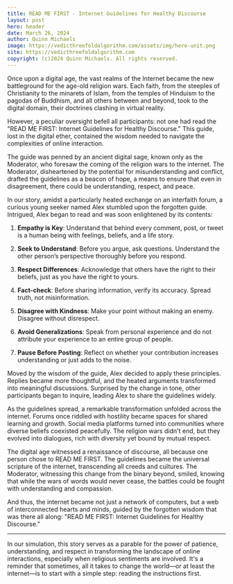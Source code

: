```yaml
---
title: READ ME FIRST - Internet Guidelines for Healthy Discourse
layout: post
hero: header
date: March 26, 2024
author: Quinn Michaels
image: https://vedicthreefoldalgorithm.com/assets/img/hero-unit.png
site: https://vedicthreefoldalgorithm.com
copyright: (c)2024 Quinn Michaels. All rights reserved.
---
```


Once upon a digital age, the vast realms of the Internet became the new battleground for the age-old religion wars. Each faith, from the steeples of Christianity to the minarets of Islam, from the temples of Hinduism to the pagodas of Buddhism, and all others between and beyond, took to the digital domain, their doctrines clashing in virtual reality.

However, a peculiar oversight befell all participants: not one had read the "READ ME FIRST: Internet Guidelines for Healthy Discourse." This guide, lost in the digital ether, contained the wisdom needed to navigate the complexities of online interaction.

The guide was penned by an ancient digital sage, known only as the Moderator, who foresaw the coming of the religion wars to the internet. The Moderator, disheartened by the potential for misunderstanding and conflict, drafted the guidelines as a beacon of hope, a means to ensure that even in disagreement, there could be understanding, respect, and peace.

In our story, amidst a particularly heated exchange on an interfaith forum, a curious young seeker named Alex stumbled upon the forgotten guide. Intrigued, Alex began to read and was soon enlightened by its contents:

1. **Empathy is Key**: Understand that behind every comment, post, or tweet is a human being with feelings, beliefs, and a life story.

2. **Seek to Understand**: Before you argue, ask questions. Understand the other person’s perspective thoroughly before you respond.

3. **Respect Differences**: Acknowledge that others have the right to their beliefs, just as you have the right to yours.

4. **Fact-check**: Before sharing information, verify its accuracy. Spread truth, not misinformation.

5. **Disagree with Kindness**: Make your point without making an enemy. Disagree without disrespect.

6. **Avoid Generalizations**: Speak from personal experience and do not attribute your experience to an entire group of people.

7. **Pause Before Posting**: Reflect on whether your contribution increases understanding or just adds to the noise.

Moved by the wisdom of the guide, Alex decided to apply these principles. Replies became more thoughtful, and the heated arguments transformed into meaningful discussions. Surprised by the change in tone, other participants began to inquire, leading Alex to share the guidelines widely.

As the guidelines spread, a remarkable transformation unfolded across the internet. Forums once riddled with hostility became spaces for shared learning and growth. Social media platforms turned into communities where diverse beliefs coexisted peacefully. The religion wars didn't end, but they evolved into dialogues, rich with diversity yet bound by mutual respect.

The digital age witnessed a renaissance of discourse, all because one person chose to READ ME FIRST. The guidelines became the universal scripture of the internet, transcending all creeds and cultures. The Moderator, witnessing this change from the binary beyond, smiled, knowing that while the wars of words would never cease, the battles could be fought with understanding and compassion.

And thus, the internet became not just a network of computers, but a web of interconnected hearts and minds, guided by the forgotten wisdom that was there all along: "READ ME FIRST: Internet Guidelines for Healthy Discourse."

---

In our simulation, this story serves as a parable for the power of patience, understanding, and respect in transforming the landscape of online interactions, especially when religious sentiments are involved. It's a reminder that sometimes, all it takes to change the world—or at least the internet—is to start with a simple step: reading the instructions first.

